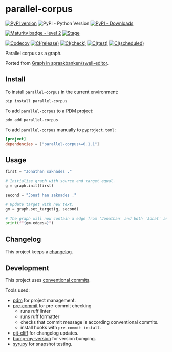 # parallel-corpus

[![PyPI version](https://badge.fury.io/py/parallel-corpus.svg)](https://pypi.org/project/parallel-corpus)
![PyPI - Python Version](https://img.shields.io/pypi/pyversions/parallel-corpus)
[![PyPI - Downloads](https://img.shields.io/pypi/dm/parallel-corpus)](https://pypi.org/project/parallel-corpus/)

[![Maturity badge - level 2](https://img.shields.io/badge/Maturity-Level%202%20--%20First%20Release-yellowgreen.svg)](https://github.com/spraakbanken/getting-started/blob/main/scorecard.md)
[![Stage](https://img.shields.io/pypi/status/parallel-corpus)](https://pypi.org/project/parallel-corpus/)

[![Codecov](https://codecov.io/gh/spraakbanken/parallel-corpus-py/coverage.svg)](https://codecov.io/gh/spraakbanken/parallel-corpus-py)
[![CI(release)](https://github.com/spraakbanken/parallel-corpus-py/actions/workflows/release.yml/badge.svg)](https://github.com/spraakbanken/parallel-corpus-py/actions/workflows/release.yml)
[![CI(check)](https://github.com/spraakbanken/parallel-corpus-py/actions/workflows/check.yml/badge.svg)](https://github.com/spraakbanken/parallel-corpus-py/actions/workflows/check.yml)
[![CI(test)](https://github.com/spraakbanken/parallel-corpus-py/actions/workflows/test.yml/badge.svg)](https://github.com/spraakbanken/parallel-corpus-py/actions/workflows/test.yml)
[![CI(scheduled)](https://github.com/spraakbanken/parallel-corpus-py/actions/workflows/scheduled.yml/badge.svg)](https://github.com/spraakbanken/parallel-corpus-py/actions/workflows/scheduled.yml)

Parallel corpus as a graph.

Ported from [Graph in spraakbanken/swell-editor](https://github.com/spraakbanken/swell-editor).

## Install

To install `parallel-corpus` in the current environment:

```shell
pip install parallel-corpus
```

To add `parallel-corpus` to a [PDM](https://pdm-project.org) project:

```shell
pdm add parallel-corpus
```

To add `parallel-corpus` manually to `pyproject.toml`:

```toml
[project]
dependencies = ["parallel-corpus>=0.1.1"]
```

## Usage

```python
first = "Jonathan saknades ."

# Initialize graph with source and target equal.
g = graph.init(first)

second = "Jonat han saknades ."

# Update target with new text.
gm = graph.set_target(g, second)

# The graph will now contain a edge from 'Jonathan' and both 'Jonat' and 'han'.
print(f"{gm.edges=}")

```

## Changelog

This project keeps a [changelog](./CHANGELOG.md).

## Development

This project uses [conventional commits](https://www.conventionalcommits.org/en/v1.0.0/).

Tools used:

- [pdm](https://pdm-project.org) for project management.
- [pre-commit](https://pre-commit.com/) for pre-commit checking
  - runs ruff linter
  - runs ruff formatter
  - checks that commit message is according conventional commits.
  - install hooks with `pre-commit install`.
- [git-cliff](https://github.com/orhun/git-cliff) for changelog updates.
- [bump-my-version](https://github.com/callowayproject/bump-my-version) for version bumping.
- [syrupy](https://github.com/tophat/syrupy) for snapshot testing.
